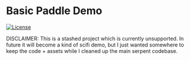 # Basic Paddle Demo

[![License](https://img.shields.io/badge/License-ZLib-blue.svg)](https://opensource.org/licenses/ZLib)

DISCLAIMER: This is a stashed project which is currently unsupported. In future it will become a kind of
scifi demo, but I just wanted somewhere to keep the code + assets while I cleaned up the main serpent codebase.

